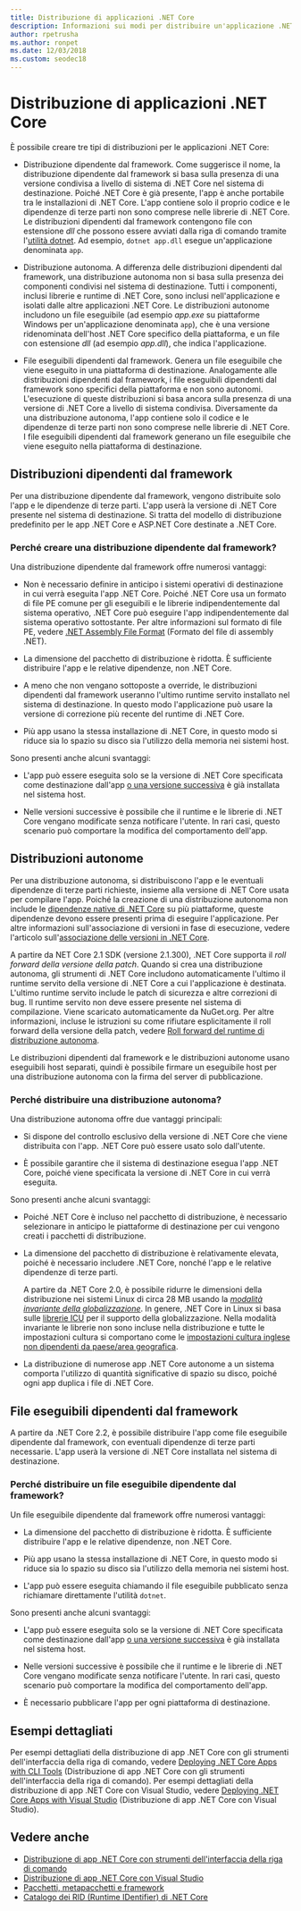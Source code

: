 ```yaml
---
title: Distribuzione di applicazioni .NET Core
description: Informazioni sui modi per distribuire un'applicazione .NET Core.
author: rpetrusha
ms.author: ronpet
ms.date: 12/03/2018
ms.custom: seodec18
---
```

# <a name="net-core-application-deployment"></a>Distribuzione di applicazioni .NET Core

È possibile creare tre tipi di distribuzioni per le applicazioni .NET Core:

- Distribuzione dipendente dal framework. Come suggerisce il nome, la distribuzione dipendente dal framework si basa sulla presenza di una versione condivisa a livello di sistema di .NET Core nel sistema di destinazione. Poiché .NET Core è già presente, l'app è anche portabile tra le installazioni di .NET Core. L'app contiene solo il proprio codice e le dipendenze di terze parti non sono comprese nelle librerie di .NET Core. Le distribuzioni dipendenti dal framework contengono file con estensione *dll* che possono essere avviati dalla riga di comando tramite l'[utilità dotnet](../tools/dotnet.md). Ad esempio, `dotnet app.dll` esegue un'applicazione denominata `app`.

- Distribuzione autonoma. A differenza delle distribuzioni dipendenti dal framework, una distribuzione autonoma non si basa sulla presenza dei componenti condivisi nel sistema di destinazione. Tutti i componenti, inclusi librerie e runtime di .NET Core, sono inclusi nell'applicazione e isolati dalle altre applicazioni .NET Core. Le distribuzioni autonome includono un file eseguibile (ad esempio *app.exe* su piattaforme Windows per un'applicazione denominata `app`), che è una versione ridenominata dell'host .NET Core specifico della piattaforma, e un file con estensione *dll* (ad esempio *app.dll*), che indica l'applicazione.

- File eseguibili dipendenti dal framework. Genera un file eseguibile che viene eseguito in una piattaforma di destinazione. Analogamente alle distribuzioni dipendenti dal framework, i file eseguibili dipendenti dal framework sono specifici della piattaforma e non sono autonomi. L'esecuzione di queste distribuzioni si basa ancora sulla presenza di una versione di .NET Core a livello di sistema condivisa. Diversamente da una distribuzione autonoma, l'app contiene solo il codice e le dipendenze di terze parti non sono comprese nelle librerie di .NET Core. I file eseguibili dipendenti dal framework generano un file eseguibile che viene eseguito nella piattaforma di destinazione.

## <a name="framework-dependent-deployments-fdd"></a>Distribuzioni dipendenti dal framework

Per una distribuzione dipendente dal framework, vengono distribuite solo l'app e le dipendenze di terze parti. L'app userà la versione di .NET Core presente nel sistema di destinazione. Si tratta del modello di distribuzione predefinito per le app .NET Core e ASP.NET Core destinate a .NET Core.

### <a name="why-create-a-framework-dependent-deployment"></a>Perché creare una distribuzione dipendente dal framework?

Una distribuzione dipendente dal framework offre numerosi vantaggi:

- Non è necessario definire in anticipo i sistemi operativi di destinazione in cui verrà eseguita l'app .NET Core. Poiché .NET Core usa un formato di file PE comune per gli eseguibili e le librerie indipendentemente dal sistema operativo, .NET Core può eseguire l'app indipendentemente dal sistema operativo sottostante. Per altre informazioni sul formato di file PE, vedere [.NET Assembly File Format](../../standard/assembly-format.md) (Formato del file di assembly .NET).

- La dimensione del pacchetto di distribuzione è ridotta. È sufficiente distribuire l'app e le relative dipendenze, non .NET Core.

- A meno che non vengano sottoposte a override, le distribuzioni dipendenti dal framework useranno l'ultimo runtime servito installato nel sistema di destinazione. In questo modo l'applicazione può usare la versione di correzione più recente del runtime di .NET Core. 

- Più app usano la stessa installazione di .NET Core, in questo modo si riduce sia lo spazio su disco sia l'utilizzo della memoria nei sistemi host.

Sono presenti anche alcuni svantaggi:

- L'app può essere eseguita solo se la versione di .NET Core specificata come destinazione dall'app [o una versione successiva](../versions/selection.md#framework-dependent-apps-roll-forward) è già installata nel sistema host.

- Nelle versioni successive è possibile che il runtime e le librerie di .NET Core vengano modificate senza notificare l'utente. In rari casi, questo scenario può comportare la modifica del comportamento dell'app.

## <a name="self-contained-deployments-scd"></a>Distribuzioni autonome

Per una distribuzione autonoma, si distribuiscono l'app e le eventuali dipendenze di terze parti richieste, insieme alla versione di .NET Core usata per compilare l'app. Poiché la creazione di una distribuzione autonoma non include le [dipendenze native di .NET Core](https://github.com/dotnet/core/blob/master/Documentation/prereqs.md) su più piattaforme, queste dipendenze devono essere presenti prima di eseguire l'applicazione. Per altre informazioni sull'associazione di versioni in fase di esecuzione, vedere l'articolo sull'[associazione delle versioni in .NET Core](../versions/selection.md).

A partire da NET Core 2.1 SDK (versione 2.1.300), .NET Core supporta il *roll forward della versione della patch*. Quando si crea una distribuzione autonoma, gli strumenti di .NET Core includono automaticamente l'ultimo il runtime servito della versione di .NET Core a cui l'applicazione è destinata. L'ultimo runtime servito include le patch di sicurezza e altre correzioni di bug. Il runtime servito non deve essere presente nel sistema di compilazione. Viene scaricato automaticamente da NuGet.org. Per altre informazioni, incluse le istruzioni su come rifiutare esplicitamente il roll forward della versione della patch, vedere [Roll forward del runtime di distribuzione autonoma](runtime-patch-selection.md).

Le distribuzioni dipendenti dal framework e le distribuzioni autonome usano eseguibili host separati, quindi è possibile firmare un eseguibile host per una distribuzione autonoma con la firma del server di pubblicazione.

### <a name="why-deploy-a-self-contained-deployment"></a>Perché distribuire una distribuzione autonoma?

Una distribuzione autonoma offre due vantaggi principali:

- Si dispone del controllo esclusivo della versione di .NET Core che viene distribuita con l'app. .NET Core può essere usato solo dall'utente.

- È possibile garantire che il sistema di destinazione esegua l'app .NET Core, poiché viene specificata la versione di .NET Core in cui verrà eseguita.

Sono presenti anche alcuni svantaggi:

- Poiché .NET Core è incluso nel pacchetto di distribuzione, è necessario selezionare in anticipo le piattaforme di destinazione per cui vengono creati i pacchetti di distribuzione.

- La dimensione del pacchetto di distribuzione è relativamente elevata, poiché è necessario includere .NET Core, nonché l'app e le relative dipendenze di terze parti.

  A partire da .NET Core 2.0, è possibile ridurre le dimensioni della distribuzione nei sistemi Linux di circa 28 MB usando la [*modalità invariante della globalizzazione*](https://github.com/dotnet/corefx/blob/master/Documentation/architecture/globalization-invariant-mode.md). In genere, .NET Core in Linux si basa sulle [librerie ICU](https://github.com/dotnet/docs/issues/http%22//icu-project.org) per il supporto della globalizzazione. Nella modalità invariante le librerie non sono incluse nella distribuzione e tutte le impostazioni cultura si comportano come le [impostazioni cultura inglese non dipendenti da paese/area geografica](xref:System.Globalization.CultureInfo.InvariantCulture?displayProperty=nameWithType).

- La distribuzione di numerose app .NET Core autonome a un sistema comporta l'utilizzo di quantità significative di spazio su disco, poiché ogni app duplica i file di .NET Core.

## <a name="framework-dependent-executables-fde"></a>File eseguibili dipendenti dal framework

A partire da .NET Core 2.2, è possibile distribuire l'app come file eseguibile dipendente dal framework, con eventuali dipendenze di terze parti necessarie. L'app userà la versione di .NET Core installata nel sistema di destinazione.

### <a name="why-deploy-a-framework-dependent-executable"></a>Perché distribuire un file eseguibile dipendente dal framework?

Un file eseguibile dipendente dal framework offre numerosi vantaggi:

- La dimensione del pacchetto di distribuzione è ridotta. È sufficiente distribuire l'app e le relative dipendenze, non .NET Core.

- Più app usano la stessa installazione di .NET Core, in questo modo si riduce sia lo spazio su disco sia l'utilizzo della memoria nei sistemi host.

- L'app può essere eseguita chiamando il file eseguibile pubblicato senza richiamare direttamente l'utilità `dotnet`.

Sono presenti anche alcuni svantaggi:

- L'app può essere eseguita solo se la versione di .NET Core specificata come destinazione dall'app [o una versione successiva](../versions/selection.md#framework-dependent-apps-roll-forward) è già installata nel sistema host.

- Nelle versioni successive è possibile che il runtime e le librerie di .NET Core vengano modificate senza notificare l'utente. In rari casi, questo scenario può comportare la modifica del comportamento dell'app.

- È necessario pubblicare l'app per ogni piattaforma di destinazione.

## <a name="step-by-step-examples"></a>Esempi dettagliati

Per esempi dettagliati della distribuzione di app .NET Core con gli strumenti dell'interfaccia della riga di comando, vedere [Deploying .NET Core Apps with CLI Tools](deploy-with-cli.md) (Distribuzione di app .NET Core con gli strumenti dell'interfaccia della riga di comando). Per esempi dettagliati della distribuzione di app .NET Core con Visual Studio, vedere [Deploying .NET Core Apps with Visual Studio](deploy-with-vs.md) (Distribuzione di app .NET Core con Visual Studio). 

## <a name="see-also"></a>Vedere anche

- [Distribuzione di app .NET Core con strumenti dell'interfaccia della riga di comando](deploy-with-cli.md)
- [Distribuzione di app .NET Core con Visual Studio](deploy-with-vs.md)
- [Pacchetti, metapacchetti e framework](../packages.md)
- [Catalogo dei RID (Runtime IDentifier) di .NET Core](../rid-catalog.md)
